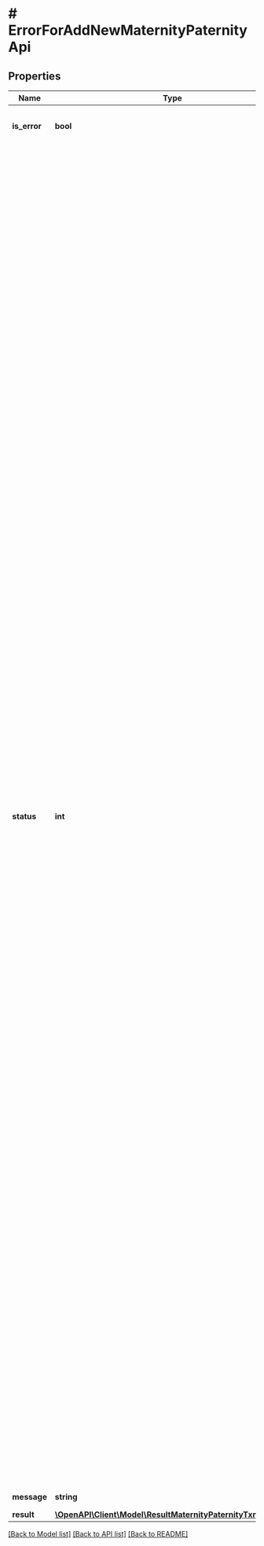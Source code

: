 # # ErrorForAddNewMaternityPaternityApi

## Properties

Name | Type | Description | Notes
------------ | ------------- | ------------- | -------------
**is_error** | **bool** | isError false means Success And isError true means Error | [optional]
**status** | **int** | Error Code &#x3D; 0 means &#39;Maternity Paternity record added successfully.&#39;&lt;br/&gt;&lt;br /&gt;Error Code &#x3D; 2 means &#39;Invalid API Key.&#39;&lt;br /&gt;Error Code &#x3D; 4 means &#39;Invalid Action&#39;&lt;br /&gt;Error Code &#x3D; 4 means &#39;Action cannot be empty&#39;&lt;br/&gt;&lt;br /&gt;Error Code &#x3D; 5 means &#39;API key does not exists&#39; .&lt;br/&gt;&lt;br /&gt;Error Code &#x3D; 5 means &#39;EmployeeId is missing.&#39; &lt;br /&gt;Error Code &#x3D; 5 means &#39;EmployeeId does not exists..&#39; &lt;br /&gt;Error Code &#x3D; 5 means &#39;EmployeeId contains invalid data.&#39; &lt;br /&gt;Error Code &#x3D; 5 means &#39;EmployeeId contains more than 15 characters.&#39; &lt;br /&gt;Error Code &#x3D; 5 means &#39;EmployeeId cannot be empty.&#39; &lt;br/&gt;&lt;br /&gt;Error Code &#x3D; 5 means &#39;DueDate contains invalid data.&#39; &lt;br /&gt;Error Code &#x3D; 5 means &#39;DueDate is missing.&#39; &lt;br /&gt;Error Code &#x3D; 5 means &#39;DueDate cannot be empty.&#39; &lt;br/&gt;&lt;br /&gt;Error Code &#x3D; 5 means &#39;Actual Start Date contains invalid data.&#39; &lt;br /&gt;Error Code &#x3D; 5 means &#39;Actual end date must be later than or equal to actual start date .&#39; &lt;br /&gt;Error Code &#x3D; 5 means &#39;Actual End Date contains invalid data.&#39; &lt;br /&gt;Error Code &#x3D; 5 means &#39;Actual Start Date must be after employee start date.&#39; &lt;br /&gt;Error Code &#x3D; 5 means &#39;There is already has an existing maternity paternity record during the period requested.&#39; &lt;br /&gt;Error Code &#x3D; 5 means &#39;Maternity Paternity is too far into the future.&#39; &lt;br /&gt;Error Code &#x3D; 5 means &#39;comments  contains invalid data.&#39; &lt;br /&gt;Error Code &#x3D; 5 means &#39;comments contains more than 1024 characters&#39; &lt;br/&gt;&lt;br /&gt;Error Code &#x3D; 5 means &#39;Document Name contains more than 100 characters.&#39; &lt;br /&gt;Error Code &#x3D; 5 means &#39;DocumentName is missing.&#39; &lt;br/&gt;&lt;br /&gt;Error Code &#x3D; 5 means &#39;Description contains invalid data.&#39;&lt;br /&gt;Error Code &#x3D; 5 means &#39;Description contains more than 256 characters.&#39;&lt;br/&gt;&lt;br /&gt;Error Code &#x3D; 5 means &#39;File contains invalid data.&#39; &lt;br /&gt;Error Code &#x3D; 5 means &#39;File is missing.&#39; &lt;br /&gt;Error Code &#x3D; 5 means &#39;Invalid file type.File type is not supported.&#39;&lt;br/&gt;&lt;br /&gt;Error Code &#x3D; 6 means &#39;Oops! Something went wrong.&#39; &lt;br /&gt;Error Code &#x3D; 5 means &#39;No access on late schema.&#39;&lt;br /&gt;Error Code &#x3D; 5 means &#39;No json data found.&#39;&lt;br /&gt;Error Code &#x3D; 8 means &#39;Either empty or no Form Data.&#39;&lt;br /&gt;Error Code &#x3D; 9 means &#39;Invalid json data.&#39;&lt;br /&gt;Error Code &#x3D; 10 means &#39;No detail has been found.&#39;&lt;br/&gt; | [optional]
**message** | **string** | Message As Per the Error code | [optional]
**result** | [**\OpenAPI\Client\Model\ResultMaternityPaternityTxnIdObject**](ResultMaternityPaternityTxnIdObject.md) | Result Value | [optional]

[[Back to Model list]](../../README.md#models) [[Back to API list]](../../README.md#endpoints) [[Back to README]](../../README.md)
